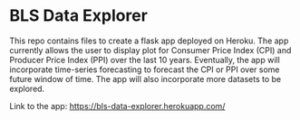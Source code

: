 # BLS Data Explorer

This repo contains files to create a flask app deployed on Heroku. The app currently allows the user to display plot for Consumer Price Index (CPI) and Producer Price Index (PPI) over the last 10 years. Eventually, the app will incorporate time-series forecasting to forecast the CPI or PPI over some future window of time. The app will also incorporate more datasets to be explored.

Link to the app: https://bls-data-explorer.herokuapp.com/
